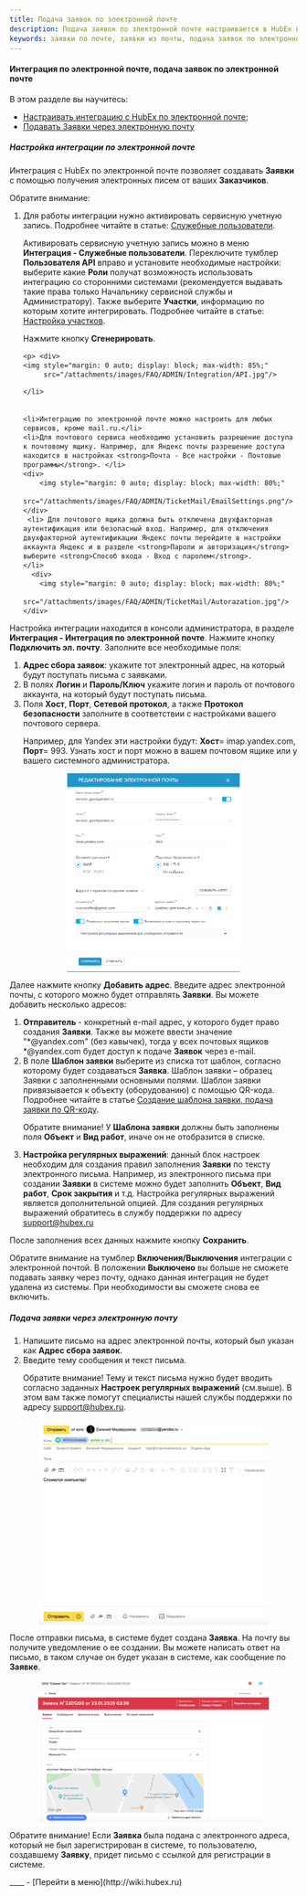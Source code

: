```yaml
---
title: Подача заявок по электронной почте
description: Подача заявок по электронной почте настраивается в HubEx в консоли администратора в меню Интеграция - Интеграция по электронной почте. С помощью интеграции по электронной почте ваши Заказчики смогут подавать заявки в виде электронных писем.
keywords: заявки по почте, заявки из почты, подача заявок по электронной почте, интеграция по электронной почте, интеграция email, hubex, хабекс, хубекс, хабикс, емейл
---
```


#### Интеграция по электронной почте, подача заявок по электронной почте
В этом разделе вы научитесь:
<html>
<meta charset="utf-8">
<ul>
    <li><a href="#setemailtick">Настраивать интеграцию с HubEx по электронной почте</a>;</li>
    <li><a href="#createemailtick">Подавать Заявки через электронную почту</a></li>
</ul>
</html>
<body>
<h5 id="setemailtick">Настройка интеграции по электронной почте</h5>

<p>Интеграция с HubEx по электронной почте позволяет создавать <strong>Заявки</strong> с помощью
    получения электронных писем от ваших <strong>Заказчиков</strong>.</p>

<p>Обратите внимание: </p>
<ol>
    <li> Для работы интеграции нужно активировать сервисную учетную запись. Подробнее читайте в статье: <a href="https://wiki.hubex.ru/docs/FAQ/RU/admin/ServiceUsers.html">Служебные пользователи</a>.
<p>Активировать сервисную учетную запись можно в меню <strong>Интеграция - Служебные пользователи</strong>. Переключите тумблер <strong>Пользователя API</strong>
        вправо и установите необходимые настройки: выберите какие <strong>Роли</strong> получат
        возможность использовать интеграцию со сторонними системами (рекомендуется выдавать такие права только Начальнику
        сервисной службы и Администратору). Также выберите <strong>Участки</strong>, информацию по которым хотите интегрировать. Подробнее читайте в статье: <a href="https://wiki.hubex.ru/docs/FAQ/RU/admin/Places.html">Настройка участков</a>. </p>

  <p>Нажмите кнопку <strong>Сгенерировать</strong>.</p>
      
    <p> <div>
    <img style="margin: 0 auto; display: block; max-width: 85%;"
         src="/attachments/images/FAQ/ADMIN/Integration/API.jpg"/>
</div></p>

    </li>


    <li>Интеграцию по электронной почте можно настроить для любых сервисов, кроме mail.ru.</li>
    <li>Для почтового сервиса необходимо установить разрешение доступа к почтовому ящику. Например, для Яндекс почты разрешение доступа находится в настройках <strong>Почта - Все настройки - Почтовые программы</strong>. </li>
    <div>
        <img style="margin: 0 auto; display: block; max-width: 80%;"
             src="/attachments/images/FAQ/ADMIN/TicketMail/EmailSettings.png"/>
    </div>
     <li> Для почтового ящика должна быть отключена двухфакторная аутентификация или безопасный вход. Например, для отключения двухфакторной аутентификации Яндекс почты перейдите в настройки аккаунта Яндекс и в разделе <strong>Пароли и авторизация</strong> выберите <strong>Способ входа - Вход с паролем</strong>.
    </li>
      <div>
        <img style="margin: 0 auto; display: block; max-width: 80%;"
             src="/attachments/images/FAQ/ADMIN/TicketMail/Autorazation.jpg"/>
    </div>
</ol>

<p>Настройка интеграции находится в консоли администратора, в разделе <strong>Интеграция - Интеграция по электронной
    почте</strong>.
    Нажмите кнопку <strong>Подключить эл. почту</strong>. Заполните все необходимые поля:</p>

<ol>
    <li><strong>Адрес сбора заявок</strong>: укажите тот электронный адрес, на который будут поступать письма с
        заявками.
    </li>
    <li>В полях <strong>Логин</strong> и <strong>Пароль/Ключ</strong> укажите логин и пароль от почтового аккаунта, на
        который будут поступать письма.
    </li>
    <li>Поля <strong>Хост</strong>, <strong>Порт</strong>, <strong>Сетевой протокол</strong>, а также <strong>Протокол
        безопасности</strong> заполните в соответствии с настройками
        вашего почтового сервера.
        <p>Например, для Yandex эти настройки будут: <strong>Хост</strong>= imap.yandex.com, <strong>Порт</strong>= 993.
            Узнать хост и порт можно в
            вашем почтовом ящике или у вашего системного администратора.</p>
    </li>
</ol>

<div>
    <img style="margin: 0 auto; display: block; max-width: 60%;"
         src="/attachments/images/FAQ/ADMIN/TicketMail/Email.jpg"/>
</div>


<p>Далее нажмите кнопку <strong>Добавить адрес</strong>. Введите адрес электронной почты, с которого можно будет
    отправлять <strong>Заявки</strong>. Вы
    можете добавить несколько адресов:</p>

<ol>
    <li><strong>Отправитель</strong> - конкретный e-mail адрес, у которого будет право создания <strong>Заявки</strong>.
        Также вы можете ввести значение
        "*@yandex.com" (без кавычек), тогда у всех почтовых ящиков *@yandex.com будет доступ к подаче
        <strong>Заявок</strong>
        через e-mail. <!--Подробнее читайте в статье: <a
                href="https://wiki.hubex.ru/docs/FAQ/RU/user/HowToManageGmailIntegration.html">
            Как настроить интеграцию с Gmail (почта Google)?</a>.-->
    </li>
    <li>В поле <strong>Шаблон заявки</strong> выберите из списка тот шаблон, согласно которому
        будет
        создаваться <strong>Заявка</strong>. Шаблон заявки – образец Заявки с заполненными основными полями. Шаблон заявки привязывается к объекту (оборудованию) с помощью QR-кода. Подробнее читайте в статье <a
                href="https://wiki.hubex.ru/docs/FAQ/RU/user/CreatingTaskTemplates.html">Создание шаблона заявки, подача заявки по QR-коду</a>.
        <p>Обратите внимание! У <strong>Шаблона заявки</strong> должны быть заполнены поля <strong>Объект</strong> и
            <strong>Вид работ</strong>, иначе он не отобразится в
            списке.</p>
    </li>
    <li><strong>Настройка регулярных выражений</strong>: данный блок настроек необходим для создания правил заполнения
        <strong>Заявки</strong> по тексту
        электронного письма. Например, из электронного письма при создании <strong>Заявки</strong> в системе можно будет
        заполнить <strong>Объект</strong>, <strong>Вид работ</strong>, <strong>Срок
            закрытия</strong> и т.д. Настройка регулярных выражений является дополнительной опцией. Для создания регулярных выражений обратитесь в службу поддержки по адресу <a
                href="mailto:support@hubex.ru" target="_blank" rel="noopener">
            support@hubex.ru</a></li>
</ol>


<p>После заполнения всех данных нажмите кнопку <strong>Сохранить</strong>.</p>

<p>Обратите внимание на тумблер <strong>Включения/Выключения</strong> интеграции с электронной почтой. В положении
    <strong>Выключено</strong> вы больше не
    сможете подавать заявку через почту, однако данная интеграция не будет удалена из системы. При необходимости вы
    сможете снова ее включить.</p>

<h5 id="createemailtick">Подача заявки через электронную почту</h5>

<ol>
    <li>Напишите письмо на адрес электронной почты, который был указан как <strong>Адрес сбора заявок</strong>.</li>
    <li>Введите тему сообщения и текст письма.
        <p>Обратите внимание! Тему и текст письма нужно будет вводить согласно заданных <strong>Настроек регулярных
            выражений</strong>
            (см.выше). В этом вам также помогут специалисты нашей службы поддержки по адресу <a
                    href="mailto:support@hubex.ru" target="_blank" rel="noopener">
                support@hubex.ru</a>.</p>
    </li>

</ol>

<div>
    <img style="margin: 0 auto; display: block; max-width: 80%;"
         src="/attachments/images/FAQ/ADMIN/TicketMail/emailtick5.jpg"/>
</div>

<p>После отправки письма, в системе будет создана <strong>Заявка</strong>. На почту вы получите уведомление о ее
    создании. Вы можете написать ответ на письмо, в таком случае он будет указан в системе, как сообщение по
    <strong>Заявке</strong>.</p>
<div>
    <img style="margin: 0 auto; display: block; max-width: 80%;"
         src="/attachments/images/FAQ/ADMIN/TicketMail/emailtick6.png"/>
</div>


<p>Обратите внимание! Если <strong>Заявка</strong> была подана с электронного адреса, который не был зарегистрирован в
    системе, то
    пользователю, создавшему <strong>Заявку</strong>, придет письмо с ссылкой для регистрации в системе.</p>

</body>
____
- [Перейти в меню](http://wiki.hubex.ru)
